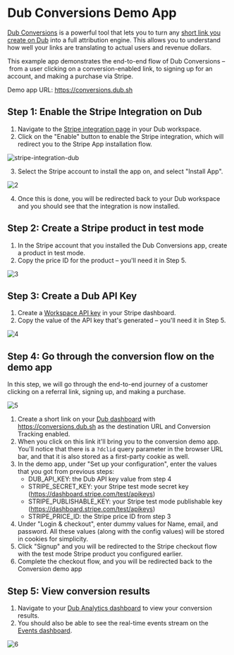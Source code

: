 # Dub Conversions Demo App

[Dub Conversions](https://dub.co/help/article/dub-conversions) is a powerful tool that lets you to turn any [short link you create on Dub](https://dub.co/help/article/how-to-create-link) into a full attribution engine. This allows you to understand how well your links are translating to actual users and revenue dollars.

This example app demonstrates the end-to-end flow of Dub Conversions – from a user clicking on a conversion-enabled link, to signing up for an account, and making a purchase via Stripe.

Demo app URL: https://conversions.dub.sh

## Step 1: Enable the Stripe Integration on Dub

1. Navigate to the [Stripe integration page](https://app.dub.co/integrations/stripe) in your Dub workspace.
2. Click on the "Enable" button to enable the Stripe integration, which will redirect you to the Stripe App installation flow.

![stripe-integration-dub](https://github.com/user-attachments/assets/15c27c66-9869-4822-874a-1140066fc707)

3. Select the Stripe account to install the app on, and select "Install App".

![2](https://github.com/user-attachments/assets/5f0a0c00-5fdf-4960-bfc7-a0110a009b96)

4. Once this is done, you will be redirected back to your Dub workspace and you should see that the integration is now installed.

## Step 2: Create a Stripe product in test mode

1. In the Stripe account that you installed the Dub Conversions app, create a product in test mode.
2. Copy the price ID for the product – you'll need it in Step 5.

![3](https://github.com/user-attachments/assets/5ea2258b-d9eb-4a87-af67-8c00defcfd67)

## Step 3: Create a Dub API Key

1. Create a [Workspace API key](https://app.dub.co/settings/tokens) in your Stripe dashboard.
2. Copy the value of the API key that's generated – you'll need it in Step 5.

![4](https://github.com/user-attachments/assets/a2e994b4-a583-489a-ab91-403fd25c1d02)

## Step 4: Go through the conversion flow on the demo app

In this step, we will go through the end-to-end journey of a customer clicking on a referral link, signing up, and making a purchase.

![5](https://github.com/user-attachments/assets/046d8359-cf9d-4ae1-aa30-f1b4015e3b51)

1. Create a short link on your [Dub dashboard](https://app.dub.co) with https://conversions.dub.sh as the destination URL and Conversion Tracking enabled.
2. When you click on this link it'll bring you to the conversion demo app. You'll notice that there is a `?dclid` query parameter in the browser URL bar, and that it is also stored as a first-party cookie as well.
3. In the demo app, under "Set up your configuration", enter the values that you got from previous steps:
   - DUB_API_KEY: the Dub API key value from step 4
   - STRIPE_SECRET_KEY: your Stripe test mode secret key (https://dashboard.stripe.com/test/apikeys)
   - STRIPE_PUBLISHABLE_KEY: your Stripe test mode publishable key (https://dashboard.stripe.com/test/apikeys)
   - STRIPE_PRICE_ID: the Stripe price ID from step 3
4. Under "Login & checkout", enter dummy values for Name, email, and password. All these values (along with the config values) will be stored in cookies for simplicity.
5. Click "Signup" and you will be redirected to the Stripe checkout flow with the test mode Stripe product you configured earlier.
6. Complete the checkout flow, and you will be redirected back to the Conversion demo app

## Step 5: View conversion results

1. Navigate to your [Dub Analytics dashboard](https://app.dub.co/analytics?view=funnel) to view your conversion results.
2. You should also be able to see the real-time events stream on the [Events dashboard](https://app.dub.co/events).

![6](https://github.com/user-attachments/assets/adffccd4-e328-4c7a-b6f5-27e4879a7968)


